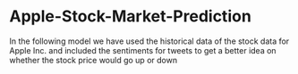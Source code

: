 # Apple-Stock-Market-Prediction
In the following model we have used the historical data of the stock data for Apple Inc. and included the sentiments for tweets to get a better idea on whether the stock price would go up or down 
